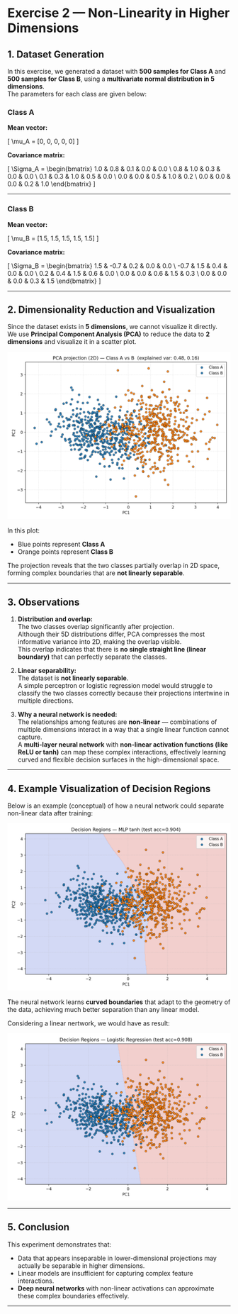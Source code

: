 # Exercise 2 — Non-Linearity in Higher Dimensions

## 1. Dataset Generation

In this exercise, we generated a dataset with **500 samples for Class A** and **500 samples for Class B**, using a **multivariate normal distribution in 5 dimensions**.  
The parameters for each class are given below:

### Class A
**Mean vector:**

\[
\mu_A = [0, 0, 0, 0, 0]
\]

**Covariance matrix:**

\[
\Sigma_A =
\begin{bmatrix}
1.0 & 0.8 & 0.1 & 0.0 & 0.0 \\
0.8 & 1.0 & 0.3 & 0.0 & 0.0 \\
0.1 & 0.3 & 1.0 & 0.5 & 0.0 \\
0.0 & 0.0 & 0.5 & 1.0 & 0.2 \\
0.0 & 0.0 & 0.0 & 0.2 & 1.0
\end{bmatrix}
\]

---

### Class B
**Mean vector:**

\[
\mu_B = [1.5, 1.5, 1.5, 1.5, 1.5]
\]

**Covariance matrix:**

\[
\Sigma_B =
\begin{bmatrix}
1.5 & -0.7 & 0.2 & 0.0 & 0.0 \\
-0.7 & 1.5 & 0.4 & 0.0 & 0.0 \\
0.2 & 0.4 & 1.5 & 0.6 & 0.0 \\
0.0 & 0.0 & 0.6 & 1.5 & 0.3 \\
0.0 & 0.0 & 0.0 & 0.3 & 1.5
\end{bmatrix}
\]

---

## 2. Dimensionality Reduction and Visualization

Since the dataset exists in **5 dimensions**, we cannot visualize it directly.  
We use **Principal Component Analysis (PCA)** to reduce the data to **2 dimensions** and visualize it in a scatter plot.

![Dataset](pca_scatter.png)

In this plot:
- Blue points represent **Class A**  
- Orange points represent **Class B**

The projection reveals that the two classes partially overlap in 2D space, forming complex boundaries that are **not linearly separable**.

---

## 3. Observations

1. **Distribution and overlap:**  
   The two classes overlap significantly after projection.  
   Although their 5D distributions differ, PCA compresses the most informative variance into 2D, making the overlap visible.  
   This overlap indicates that there is **no single straight line (linear boundary)** that can perfectly separate the classes.

2. **Linear separability:**  
   The dataset is **not linearly separable**.  
   A simple perceptron or logistic regression model would struggle to classify the two classes correctly because their projections intertwine in multiple directions.

3. **Why a neural network is needed:**  
   The relationships among features are **non-linear** — combinations of multiple dimensions interact in a way that a single linear function cannot capture.  
   A **multi-layer neural network** with **non-linear activation functions (like ReLU or tanh)** can map these complex interactions, effectively learning curved and flexible decision surfaces in the high-dimensional space.

---

## 4. Example Visualization of Decision Regions

Below is an example (conceptual) of how a neural network could separate non-linear data after training:

![Non Linear Decision](decision_mlp_pca.png)


The neural network learns **curved boundaries** that adapt to the geometry of the data, achieving much better separation than any linear model.

Considering a linear nertwork, we would have as result:


![Linear Decision](decision_lin_pca.png)


---

## 5. Conclusion

This experiment demonstrates that:
- Data that appears inseparable in lower-dimensional projections may actually be separable in higher dimensions.  
- Linear models are insufficient for capturing complex feature interactions.  
- **Deep neural networks** with non-linear activations can approximate these complex boundaries effectively.

---
